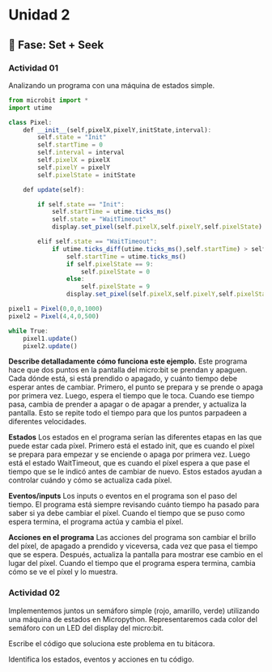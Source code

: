 # Unidad 2

## 🔎 Fase: Set + Seek

### Actividad 01
Analizando un programa con una máquina de estados simple.

``` js
from microbit import *
import utime

class Pixel:
    def __init__(self,pixelX,pixelY,initState,interval):
        self.state = "Init"
        self.startTime = 0
        self.interval = interval
        self.pixelX = pixelX
        self.pixelY = pixelY
        self.pixelState = initState

    def update(self):

        if self.state == "Init":
            self.startTime = utime.ticks_ms()
            self.state = "WaitTimeout"
            display.set_pixel(self.pixelX,self.pixelY,self.pixelState)

        elif self.state == "WaitTimeout":
            if utime.ticks_diff(utime.ticks_ms(),self.startTime) > self.interval:
                self.startTime = utime.ticks_ms()
                if self.pixelState == 9:
                    self.pixelState = 0
                else:
                    self.pixelState = 9
                display.set_pixel(self.pixelX,self.pixelY,self.pixelState)

pixel1 = Pixel(0,0,0,1000)
pixel2 = Pixel(4,4,0,500)

while True:
    pixel1.update()
    pixel2.update()
```

**Describe detalladamente cómo funciona este ejemplo.**
Este programa hace que dos puntos en la pantalla del micro:bit se prendan y apaguen. Cada  dónde está, si está prendido o apagado, y cuánto tiempo debe esperar antes de cambiar. Primero, el punto se prepara y se prende o apaga por primera vez. Luego, espera el tiempo que le toca. Cuando ese tiempo pasa, cambia de prender a apagar o de apagar a prender, y actualiza la pantalla. Esto se repite todo el tiempo para que los puntos parpadeen a diferentes velocidades.

**Estados**
Los estados en el programa serían las diferentes etapas en las que puede estar cada píxel. Primero está el estado init, que es cuando el píxel se prepara para empezar y se enciende o apaga por primera vez. Luego está el estado WaitTimeout, que es cuando el píxel espera a que pase el tiempo que se le indicó antes de cambiar de nuevo. Estos estados ayudan a controlar cuándo y cómo se actualiza cada píxel.

**Eventos/inputs**
Los inputs o eventos en el programa son el paso del tiempo. El programa está siempre revisando cuánto tiempo ha pasado para saber si ya debe cambiar el píxel. Cuando el tiempo que se puso como espera termina, el programa actúa y cambia el píxel.

**Acciones en el programa**
Las acciones del programa son cambiar el brillo del píxel, de apagado a prendido y viceversa, cada vez que pasa el tiempo que se espera. Después, actualiza la pantalla para mostrar ese cambio en el lugar del píxel. Cuando el tiempo que el programa espera termina, cambia cómo se ve el píxel y lo muestra.

### Actividad 02
Implementemos juntos un semáforo simple (rojo, amarillo, verde) utilizando una máquina de estados en Micropython. Representaremos cada color del semáforo con un LED del display del micro:bit.

Escribe el código que soluciona este problema en tu bitácora.

Identifica los estados, eventos y acciones en tu código.
